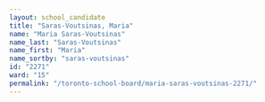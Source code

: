 ```yaml
---
layout: school_candidate
title: "Saras-Voutsinas, Maria"
name: "Maria Saras-Voutsinas"
name_last: "Saras-Voutsinas"
name_first: "Maria"
name_sortby: "saras-voutsinas"
id: "2271"
ward: "15"
permalink: "/toronto-school-board/maria-saras-voutsinas-2271/"
---
```


